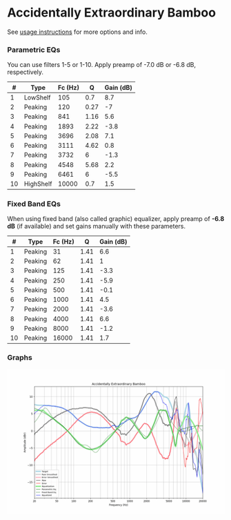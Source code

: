 # Accidentally Extraordinary Bamboo
See [usage instructions](https://github.com/jaakkopasanen/AutoEq#usage) for more options and info.

### Parametric EQs
You can use filters 1-5 or 1-10. Apply preamp of -7.0 dB or -6.8 dB, respectively.

|   # | Type      |   Fc (Hz) |    Q |   Gain (dB) |
|-----|-----------|-----------|------|-------------|
|   1 | LowShelf  |       105 | 0.7  |         8.7 |
|   2 | Peaking   |       120 | 0.27 |        -7   |
|   3 | Peaking   |       841 | 1.16 |         5.6 |
|   4 | Peaking   |      1893 | 2.22 |        -3.8 |
|   5 | Peaking   |      3696 | 2.08 |         7.1 |
|   6 | Peaking   |      3111 | 4.62 |         0.8 |
|   7 | Peaking   |      3732 | 6    |        -1.3 |
|   8 | Peaking   |      4548 | 5.68 |         2.2 |
|   9 | Peaking   |      6461 | 6    |        -5.5 |
|  10 | HighShelf |     10000 | 0.7  |         1.5 |

### Fixed Band EQs
When using fixed band (also called graphic) equalizer, apply preamp of **-6.8 dB** (if available) and set gains manually with these parameters.

|   # | Type    |   Fc (Hz) |    Q |   Gain (dB) |
|-----|---------|-----------|------|-------------|
|   1 | Peaking |        31 | 1.41 |         6.6 |
|   2 | Peaking |        62 | 1.41 |         1   |
|   3 | Peaking |       125 | 1.41 |        -3.3 |
|   4 | Peaking |       250 | 1.41 |        -5.9 |
|   5 | Peaking |       500 | 1.41 |        -0.1 |
|   6 | Peaking |      1000 | 1.41 |         4.5 |
|   7 | Peaking |      2000 | 1.41 |        -3.6 |
|   8 | Peaking |      4000 | 1.41 |         6.6 |
|   9 | Peaking |      8000 | 1.41 |        -1.2 |
|  10 | Peaking |     16000 | 1.41 |         1.7 |

### Graphs
![](./Accidentally%20Extraordinary%20Bamboo.png)
